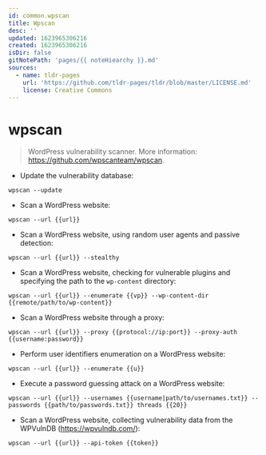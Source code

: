 ```yaml
---
id: common.wpscan
title: Wpscan
desc: ''
updated: 1623965306216
created: 1623965306216
isDir: false
gitNotePath: 'pages/{{ noteHiearchy }}.md'
sources:
  - name: tldr-pages
    url: 'https://github.com/tldr-pages/tldr/blob/master/LICENSE.md'
    license: Creative Commons
---
```

# wpscan

> WordPress vulnerability scanner.
> More information: <https://github.com/wpscanteam/wpscan>.

- Update the vulnerability database:

`wpscan --update`

- Scan a WordPress website:

`wpscan --url {{url}}`

- Scan a WordPress website, using random user agents and passive detection:

`wpscan --url {{url}} --stealthy`

- Scan a WordPress website, checking for vulnerable plugins and specifying the path to the `wp-content` directory:

`wpscan --url {{url}} --enumerate {{vp}} --wp-content-dir {{remote/path/to/wp-content}}`

- Scan a WordPress website through a proxy:

`wpscan --url {{url}} --proxy {{protocol://ip:port}} --proxy-auth {{username:password}}`

- Perform user identifiers enumeration on a WordPress website:

`wpscan --url {{url}} --enumerate {{u}}`

- Execute a password guessing attack on a WordPress website:

`wpscan --url {{url}} --usernames {{username|path/to/usernames.txt}} --passwords {{path/to/passwords.txt}} threads {{20}}`

- Scan a WordPress website, collecting vulnerability data from the WPVulnDB (<https://wpvulndb.com/>):

`wpscan --url {{url}} --api-token {{token}}`


